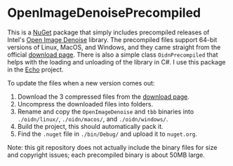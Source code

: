 # OpenImageDenoisePrecompiled

This is a [NuGet](https://www.nuget.org/packages/OpenImageDenoisePrecompiled/1.0.0) package that simply includes precompiled releases of Intel's [Open Image Denoise](http://openimagedenoise.org) library.
The precompiled files support 64-bit versions of Linux, MacOS, and Windows, and they came straight from the official [download page](https://www.openimagedenoise.org/downloads.html).
There is also a simple class `OidnPrecompiled` that helps with the loading and unloading of the library in C#.
I use this package in the [Echo](https://github.com/GaryHuan9/Echo) project.

To update the files when a new version comes out:
1. Download the 3 compressed files from the [download page](https://www.openimagedenoise.org/downloads.html).
2. Uncompress the downloaded files into folders.
3. Rename and copy the `OpenImageDenoise` and `tbb` binaries into `./oidn/linux/`, `./oidn/macos/`, and `./oidn/windows/`.
4. Build the project, this should automatically pack it.
5. Find the `.nuget` file in `./bin/Debug/` and upload it to `nuget.org`.

Note: this git repository does not actually include the binary files for size and copyright issues; each precompiled binary is about 50MB large.
